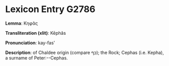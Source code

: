 # Lexicon Entry G2786

**Lemma**: Κηφᾶς

**Transliteration (xlit)**: Kēphâs

**Pronunciation**: kay-fas'

**Description**:
of Chaldee origin (compare כֵּף); the Rock; Cephas (i.e. Kepha), a surname of Peter:--Cephas.
